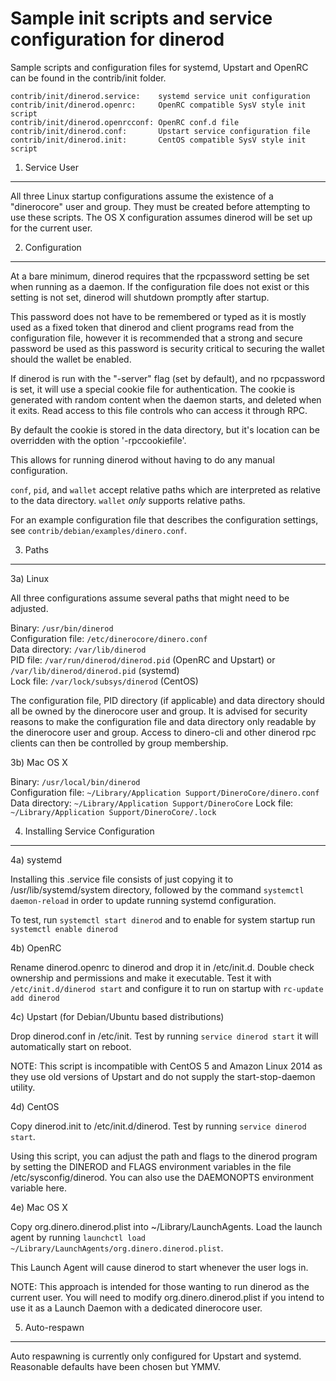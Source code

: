 Sample init scripts and service configuration for dinerod
==========================================================

Sample scripts and configuration files for systemd, Upstart and OpenRC
can be found in the contrib/init folder.

    contrib/init/dinerod.service:    systemd service unit configuration
    contrib/init/dinerod.openrc:     OpenRC compatible SysV style init script
    contrib/init/dinerod.openrcconf: OpenRC conf.d file
    contrib/init/dinerod.conf:       Upstart service configuration file
    contrib/init/dinerod.init:       CentOS compatible SysV style init script

1. Service User
---------------------------------

All three Linux startup configurations assume the existence of a "dinerocore" user
and group.  They must be created before attempting to use these scripts.
The OS X configuration assumes dinerod will be set up for the current user.

2. Configuration
---------------------------------

At a bare minimum, dinerod requires that the rpcpassword setting be set
when running as a daemon.  If the configuration file does not exist or this
setting is not set, dinerod will shutdown promptly after startup.

This password does not have to be remembered or typed as it is mostly used
as a fixed token that dinerod and client programs read from the configuration
file, however it is recommended that a strong and secure password be used
as this password is security critical to securing the wallet should the
wallet be enabled.

If dinerod is run with the "-server" flag (set by default), and no rpcpassword is set,
it will use a special cookie file for authentication. The cookie is generated with random
content when the daemon starts, and deleted when it exits. Read access to this file
controls who can access it through RPC.

By default the cookie is stored in the data directory, but it's location can be overridden
with the option '-rpccookiefile'.

This allows for running dinerod without having to do any manual configuration.

`conf`, `pid`, and `wallet` accept relative paths which are interpreted as
relative to the data directory. `wallet` *only* supports relative paths.

For an example configuration file that describes the configuration settings,
see `contrib/debian/examples/dinero.conf`.

3. Paths
---------------------------------

3a) Linux

All three configurations assume several paths that might need to be adjusted.

Binary:              `/usr/bin/dinerod`  
Configuration file:  `/etc/dinerocore/dinero.conf`  
Data directory:      `/var/lib/dinerod`  
PID file:            `/var/run/dinerod/dinerod.pid` (OpenRC and Upstart) or `/var/lib/dinerod/dinerod.pid` (systemd)  
Lock file:           `/var/lock/subsys/dinerod` (CentOS)  

The configuration file, PID directory (if applicable) and data directory
should all be owned by the dinerocore user and group.  It is advised for security
reasons to make the configuration file and data directory only readable by the
dinerocore user and group.  Access to dinero-cli and other dinerod rpc clients
can then be controlled by group membership.

3b) Mac OS X

Binary:              `/usr/local/bin/dinerod`  
Configuration file:  `~/Library/Application Support/DineroCore/dinero.conf`  
Data directory:      `~/Library/Application Support/DineroCore`
Lock file:           `~/Library/Application Support/DineroCore/.lock`

4. Installing Service Configuration
-----------------------------------

4a) systemd

Installing this .service file consists of just copying it to
/usr/lib/systemd/system directory, followed by the command
`systemctl daemon-reload` in order to update running systemd configuration.

To test, run `systemctl start dinerod` and to enable for system startup run
`systemctl enable dinerod`

4b) OpenRC

Rename dinerod.openrc to dinerod and drop it in /etc/init.d.  Double
check ownership and permissions and make it executable.  Test it with
`/etc/init.d/dinerod start` and configure it to run on startup with
`rc-update add dinerod`

4c) Upstart (for Debian/Ubuntu based distributions)

Drop dinerod.conf in /etc/init.  Test by running `service dinerod start`
it will automatically start on reboot.

NOTE: This script is incompatible with CentOS 5 and Amazon Linux 2014 as they
use old versions of Upstart and do not supply the start-stop-daemon utility.

4d) CentOS

Copy dinerod.init to /etc/init.d/dinerod. Test by running `service dinerod start`.

Using this script, you can adjust the path and flags to the dinerod program by
setting the DINEROD and FLAGS environment variables in the file
/etc/sysconfig/dinerod. You can also use the DAEMONOPTS environment variable here.

4e) Mac OS X

Copy org.dinero.dinerod.plist into ~/Library/LaunchAgents. Load the launch agent by
running `launchctl load ~/Library/LaunchAgents/org.dinero.dinerod.plist`.

This Launch Agent will cause dinerod to start whenever the user logs in.

NOTE: This approach is intended for those wanting to run dinerod as the current user.
You will need to modify org.dinero.dinerod.plist if you intend to use it as a
Launch Daemon with a dedicated dinerocore user.

5. Auto-respawn
-----------------------------------

Auto respawning is currently only configured for Upstart and systemd.
Reasonable defaults have been chosen but YMMV.
